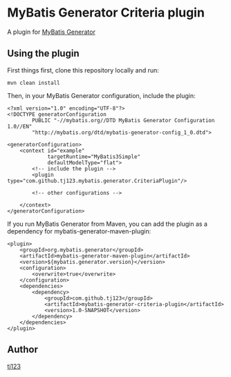 # MyBatis Generator Criteria plugin

A plugin for [MyBatis Generator](http://mybatis.github.io/generator/)

## Using the plugin

First things first, clone this repository locally and run:

    mvn clean install

Then, in your MyBatis Generator configuration, include the plugin:

    <?xml version="1.0" encoding="UTF-8"?>
    <!DOCTYPE generatorConfiguration
            PUBLIC "-//mybatis.org//DTD MyBatis Generator Configuration 1.0//EN"
            "http://mybatis.org/dtd/mybatis-generator-config_1_0.dtd">

    <generatorConfiguration>
        <context id="example"
                 targetRuntime="MyBatis3Simple"
                 defaultModelType="flat">
            <!-- include the plugin -->
            <plugin type="com.github.tj123.mybatis.generator.CriteriaPlugin"/>

            <!-- other configurations -->

        </context>
    </generatorConfiguration>

If you run MyBatis Generator from Maven, you can add the plugin as a dependency
for mybatis-generator-maven-plugin:

    <plugin>
        <groupId>org.mybatis.generator</groupId>
        <artifactId>mybatis-generator-maven-plugin</artifactId>
        <version>${mybatis.generator.version}</version>
        <configuration>
            <overwrite>true</overwrite>
        </configuration>
        <dependencies>
            <dependency>
                <groupId>com.github.tj123</groupId>
                <artifactId>mybatis-generator-criteria-plugin</artifactId>
                <version>1.0-SNAPSHOT</version>
            </dependency>
        </dependencies>
    </plugin>


## Author

[tj123](https://github.com/tj123)